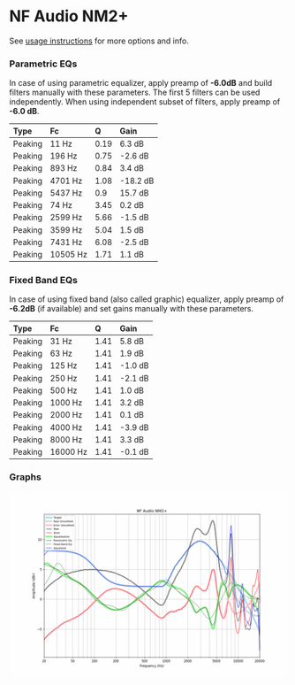 # NF Audio NM2+
See [usage instructions](https://github.com/jaakkopasanen/AutoEq#usage) for more options and info.

### Parametric EQs
In case of using parametric equalizer, apply preamp of **-6.0dB** and build filters manually
with these parameters. The first 5 filters can be used independently.
When using independent subset of filters, apply preamp of **-6.0 dB**.

| Type    | Fc       |    Q | Gain     |
|:--------|:---------|:-----|:---------|
| Peaking | 11 Hz    | 0.19 | 6.3 dB   |
| Peaking | 196 Hz   | 0.75 | -2.6 dB  |
| Peaking | 893 Hz   | 0.84 | 3.4 dB   |
| Peaking | 4701 Hz  | 1.08 | -18.2 dB |
| Peaking | 5437 Hz  | 0.9  | 15.7 dB  |
| Peaking | 74 Hz    | 3.45 | 0.2 dB   |
| Peaking | 2599 Hz  | 5.66 | -1.5 dB  |
| Peaking | 3599 Hz  | 5.04 | 1.5 dB   |
| Peaking | 7431 Hz  | 6.08 | -2.5 dB  |
| Peaking | 10505 Hz | 1.71 | 1.1 dB   |

### Fixed Band EQs
In case of using fixed band (also called graphic) equalizer, apply preamp of **-6.2dB**
(if available) and set gains manually with these parameters.

| Type    | Fc       |    Q | Gain    |
|:--------|:---------|:-----|:--------|
| Peaking | 31 Hz    | 1.41 | 5.8 dB  |
| Peaking | 63 Hz    | 1.41 | 1.9 dB  |
| Peaking | 125 Hz   | 1.41 | -1.0 dB |
| Peaking | 250 Hz   | 1.41 | -2.1 dB |
| Peaking | 500 Hz   | 1.41 | 1.0 dB  |
| Peaking | 1000 Hz  | 1.41 | 3.2 dB  |
| Peaking | 2000 Hz  | 1.41 | 0.1 dB  |
| Peaking | 4000 Hz  | 1.41 | -3.9 dB |
| Peaking | 8000 Hz  | 1.41 | 3.3 dB  |
| Peaking | 16000 Hz | 1.41 | -0.1 dB |

### Graphs
![](./NF%20Audio%20NM2+.png)